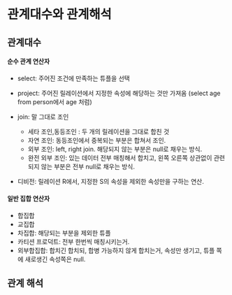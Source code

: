 # 관계대수와 관계해석

## 관계대수

#### 순수 관계 연산자

- select: 주어진 조건에 만족하는 튜플을 선택
- project: 주어진 릴레이션에서 지정한 속성에 해당하는 것만 가져옴 (select age from person에서 age 처럼)
- join: 말 그대로 조인

  - 세타 조인,동등조인 : 두 개의 릴레이션을 그대로 합친 것
  - 자연 조인: 동등조인에서 중복되는 부분은 합쳐서 조인.
  - 외부 조인: left, right join. 해당되지 않는 부분은 null로 채우는 방식.
  - 완전 외부 조인: 있는 데이터 전부 매칭해서 합치고, 왼쪽 오른쪽 상관없이 관련되지 않는 부분은 전부 null로 채우는 방식.

- 디비전: 릴레이션 R에서, 지정한 S의 속성을 제외한 속성만을 구하는 연산.

#### 일반 집합 연산자

- 합집합
- 교집합
- 차집합: 해당되는 부분을 제외한 튜플
- 카티션 프로덕트: 전부 한번씩 매칭시키는거.
- 외부합집합: 합치긴 합치되, 합병 가능하지 않게 합치는거, 속성만 생기고, 튜플 쪽에 새로생긴 속성쪽은 null.

## 관계 해석
